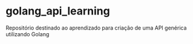 # golang_api_learning
Repositório destinado ao aprendizado para criação de uma API genérica utilizando Golang
